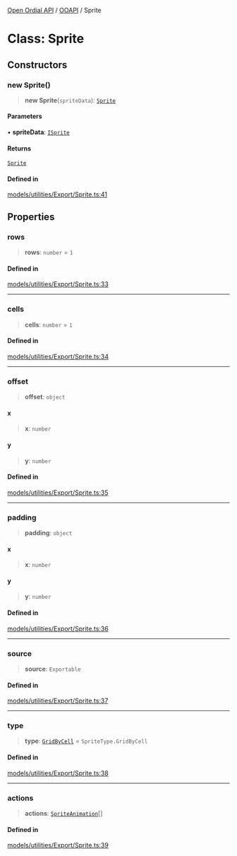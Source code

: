 [Open Ordial API](../../README.md) / [OOAPI](../README.md) / Sprite

# Class: Sprite

## Constructors

### new Sprite()

> **new Sprite**(`spriteData`): [`Sprite`](Sprite.md)

#### Parameters

• **spriteData**: [`ISprite`](../interfaces/ISprite.md)

#### Returns

[`Sprite`](Sprite.md)

#### Defined in

[models/utilities/Export/Sprite.ts:41](https://github.com/sagaverse-io/SagaverseOrdinalAPI/blob/90d228bc8061a836e19a66b3b1e83f3192c2e482/src/models/utilities/Export/Sprite.ts#L41)

## Properties

### rows

> **rows**: `number` = `1`

#### Defined in

[models/utilities/Export/Sprite.ts:33](https://github.com/sagaverse-io/SagaverseOrdinalAPI/blob/90d228bc8061a836e19a66b3b1e83f3192c2e482/src/models/utilities/Export/Sprite.ts#L33)

***

### cells

> **cells**: `number` = `1`

#### Defined in

[models/utilities/Export/Sprite.ts:34](https://github.com/sagaverse-io/SagaverseOrdinalAPI/blob/90d228bc8061a836e19a66b3b1e83f3192c2e482/src/models/utilities/Export/Sprite.ts#L34)

***

### offset

> **offset**: `object`

#### x

> **x**: `number`

#### y

> **y**: `number`

#### Defined in

[models/utilities/Export/Sprite.ts:35](https://github.com/sagaverse-io/SagaverseOrdinalAPI/blob/90d228bc8061a836e19a66b3b1e83f3192c2e482/src/models/utilities/Export/Sprite.ts#L35)

***

### padding

> **padding**: `object`

#### x

> **x**: `number`

#### y

> **y**: `number`

#### Defined in

[models/utilities/Export/Sprite.ts:36](https://github.com/sagaverse-io/SagaverseOrdinalAPI/blob/90d228bc8061a836e19a66b3b1e83f3192c2e482/src/models/utilities/Export/Sprite.ts#L36)

***

### source

> **source**: `Exportable`

#### Defined in

[models/utilities/Export/Sprite.ts:37](https://github.com/sagaverse-io/SagaverseOrdinalAPI/blob/90d228bc8061a836e19a66b3b1e83f3192c2e482/src/models/utilities/Export/Sprite.ts#L37)

***

### type

> **type**: [`GridByCell`](../enumerations/SpriteType.md#gridbycell) = `SpriteType.GridByCell`

#### Defined in

[models/utilities/Export/Sprite.ts:38](https://github.com/sagaverse-io/SagaverseOrdinalAPI/blob/90d228bc8061a836e19a66b3b1e83f3192c2e482/src/models/utilities/Export/Sprite.ts#L38)

***

### actions

> **actions**: [`SpriteAnimation`](SpriteAnimation.md)[]

#### Defined in

[models/utilities/Export/Sprite.ts:39](https://github.com/sagaverse-io/SagaverseOrdinalAPI/blob/90d228bc8061a836e19a66b3b1e83f3192c2e482/src/models/utilities/Export/Sprite.ts#L39)
